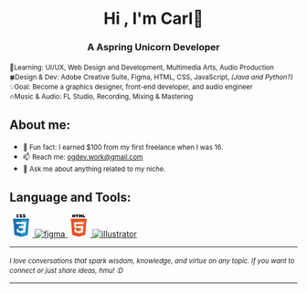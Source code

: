 <h1 align="center">Hi , I'm Carl🤘</h1>
<h3 align="center">A Aspring Unicorn Developer</h3>

<small>🌊Learning: UI/UX, Web Design and Development, Multimedia Arts, Audio Production</small><br>
<small>🍀Design & Dev: Adobe Creative Suite, Figma, HTML, CSS, JavaScript, _(Java and Python?)_</small><br>
<small>💡Goal: Become a graphics designer, front-end developer, and audio engineer</small><br>
<small>🔥Music & Audio: FL Studio, Recording, Mixing & Mastering</small>
<br>
## About me:  
- <SMALL>🍁 Fun fact: I earned $100 from my first freelance when I was 16.</small>  
- <small>📫 Reach me: ogdev.work@gmail.com</small>  
- <small>💬 Ask me about anything related to my niche.</small>  

## Language and Tools:  

<p align="left"> 
        
  <a href="https://www.w3schools.com/css/" target="_blank" rel="noreferrer"> 
    <img src="https://raw.githubusercontent.com/devicons/devicon/master/icons/css3/css3-original-wordmark.svg" alt="css3" width="40" height="40"/> 
  </a> 
  <a href="https://www.figma.com/" target="_blank" rel="noreferrer"> 
    <img src="https://www.vectorlogo.zone/logos/figma/figma-icon.svg" alt="figma" width="40" height="40"/> 
  </a> 
  <a href="https://www.w3.org/html/" target="_blank" rel="noreferrer"> 
    <img src="https://raw.githubusercontent.com/devicons/devicon/master/icons/html5/html5-original-wordmark.svg" alt="html5" width="40" height="40"/> 
  </a> 
  <a href="https://www.adobe.com/in/products/illustrator.html" target="_blank" rel="noreferrer"> 
    <img src="https://www.vectorlogo.zone/logos/adobe_illustrator/adobe_illustrator-icon.svg" alt="illustrator" width="40" height="40"/> 
  </a> 
  
</p>

---

<small><em>I love conversations that spark wisdom, knowledge, and virtue on any topic. If you want to connect or just share ideas, hmu! :D</em></small>

---

